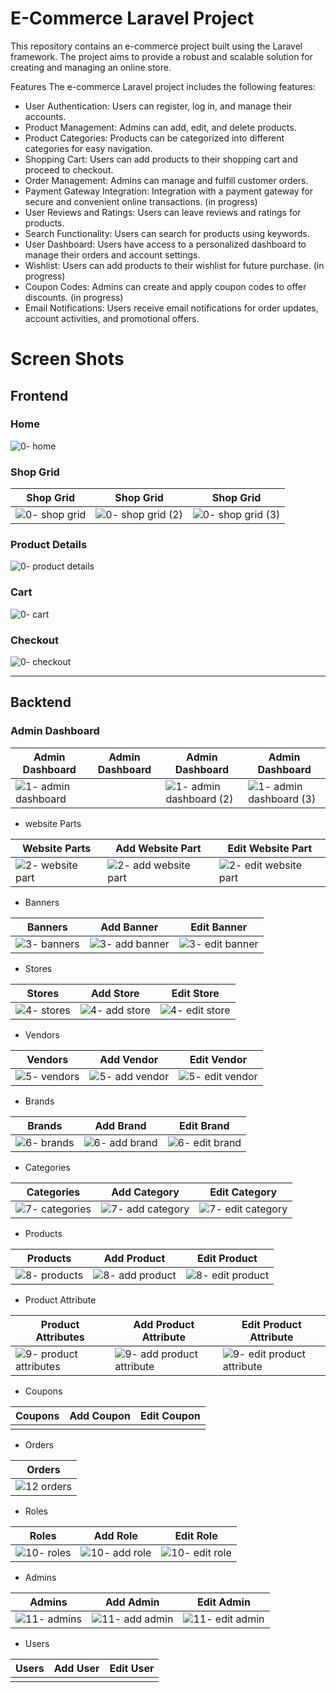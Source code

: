 # E-Commerce Laravel Project
This repository contains an e-commerce project built using the Laravel framework. The project aims to provide a robust and scalable solution for creating and managing an online store.

Features
The e-commerce Laravel project includes the following features:

- User Authentication: Users can register, log in, and manage their accounts.
- Product Management: Admins can add, edit, and delete products.
- Product Categories: Products can be categorized into different categories for easy navigation.
- Shopping Cart: Users can add products to their shopping cart and proceed to checkout.
- Order Management: Admins can manage and fulfill customer orders.
- Payment Gateway Integration: Integration with a payment gateway for secure and convenient online transactions. (in progress)
- User Reviews and Ratings: Users can leave reviews and ratings for products.
- Search Functionality: Users can search for products using keywords.
- User Dashboard: Users have access to a personalized dashboard to manage their orders and account settings.
- Wishlist: Users can add products to their wishlist for future purchase. (in progress)
- Coupon Codes: Admins can create and apply coupon codes to offer discounts. (in progress)
- Email Notifications: Users receive email notifications for order updates, account activities, and promotional offers.


# Screen Shots 

## Frontend 

### Home

![0- home ](https://github.com/KareemShaban1/e-commerce_laravel/assets/42013687/322d6129-8237-42b0-a872-02f2ff0036fc)

### Shop Grid

| Shop Grid              | Shop Grid                 | Shop Grid                  |
| ---------------------- | ----------------------    | -------------------------  | 
| ![0- shop grid](https://github.com/KareemShaban1/e-commerce_laravel/assets/42013687/9372d0b7-700d-4e18-bd7c-bbe75c76ffb0) | ![0- shop grid (2)](https://github.com/KareemShaban1/e-commerce_laravel/assets/42013687/e62c3e45-2724-4a03-a61e-aac3110ad524) | ![0- shop grid (3)](https://github.com/KareemShaban1/e-commerce_laravel/assets/42013687/7ada1f66-b25d-49b2-8d33-64ca8c30b528) |

### Product Details 

![0- product details](https://github.com/KareemShaban1/e-commerce_laravel/assets/42013687/b306ad39-2426-422f-9342-1e2a4cb5c1ab)

### Cart

![0- cart ](https://github.com/KareemShaban1/e-commerce_laravel/assets/42013687/74a93ab0-7d60-4314-b518-7713f63c2354)

### Checkout 

![0- checkout](https://github.com/KareemShaban1/e-commerce_laravel/assets/42013687/6fbea683-8c31-40c5-800e-dde73b7ff859)





-----------------------------------------------------------------------------------------------------------------------------

## Backtend 

### Admin Dashboard

| Admin Dashboard        | Admin Dashboard           | Admin Dashboard            | Admin Dashboard              |
| ---------------------- | ----------------------    | -------------------------  | -----------------------      |
|  ![1- admin dashboard](https://github.com/KareemShaban1/e-commerce_laravel/assets/42013687/2f43e8b8-a9ed-4ab3-80b9-ab0ec64c3457)|                           |  ![1- admin dashboard (2)](https://github.com/KareemShaban1/e-commerce_laravel/assets/42013687/6c8c3bff-d0cc-42e1-ab7c-f686067f2d63)|  ![1- admin dashboard (3)](https://github.com/KareemShaban1/e-commerce_laravel/assets/42013687/77960f36-aa33-4df8-9b15-ed79b9a81e43)| ![1- admin dashboard (4)](https://github.com/KareemShaban1/e-commerce_laravel/assets/42013687/50382583-3d25-481a-b696-61c62fa89621) |



- website Parts

| Website Parts          | Add Website Part          | Edit Website Part          |
| ---------------------- | ----------------------    | -------------------------  |
| ![2-  website part](https://github.com/KareemShaban1/e-commerce_laravel/assets/42013687/7c6e7571-08fa-4019-a8e1-af0c928d0cea)  |  ![2- add website part](https://github.com/KareemShaban1/e-commerce_laravel/assets/42013687/7551cf4f-886e-4f51-8131-5a058c962d98)|![2- edit website part](https://github.com/KareemShaban1/e-commerce_laravel/assets/42013687/480e8c48-208d-4379-9fa5-083a618f98b0) |
                              

- Banners

|  Banners               | Add  Banner               | Edit Banner                |
| ---------------------- | ----------------------    | -------------------------  |
| ![3- banners](https://github.com/KareemShaban1/e-commerce_laravel/assets/42013687/6735b3d3-cab2-4f32-abab-3417bd61b94c)|  ![3- add banner](https://github.com/KareemShaban1/e-commerce_laravel/assets/42013687/b0ff07ce-158d-4d7a-aa89-addccbe60439)| ![3- edit banner](https://github.com/KareemShaban1/e-commerce_laravel/assets/42013687/09a68a9b-e3e1-457b-ad01-2aa954a07f80) |   


- Stores

| Stores                 | Add Store                 | Edit Store                 |
| ---------------------- | ----------------------    | -------------------------  |
| ![4- stores](https://github.com/KareemShaban1/e-commerce_laravel/assets/42013687/602297af-e0fa-490c-97af-c3ca6cb6bb7d)|  ![4- add store](https://github.com/KareemShaban1/e-commerce_laravel/assets/42013687/80718ae7-2cbc-4c39-8e0b-656b11b6135a)| ![4- edit store](https://github.com/KareemShaban1/e-commerce_laravel/assets/42013687/68707075-c9bb-4f6d-86b6-7affc65f1afe)|   


- Vendors

| Vendors                | Add  Vendor                | Edit  Vendor              |
| ---------------------- | ----------------------    | -------------------------  |
| ![5- vendors](https://github.com/KareemShaban1/e-commerce_laravel/assets/42013687/8629ffc1-b997-4362-98af-c083c7ba2337)| ![5- add vendor](https://github.com/KareemShaban1/e-commerce_laravel/assets/42013687/a3ba6cfe-ad78-4b94-9e45-3e05750464f4)| ![5- edit vendor](https://github.com/KareemShaban1/e-commerce_laravel/assets/42013687/9c6a1735-770f-42d5-8370-d2d29fae8e3e)|   

- Brands

| Brands                 | Add  Brand                | Edit  Brand                |
| ---------------------- | ----------------------    | -------------------------  |
| ![6- brands](https://github.com/KareemShaban1/e-commerce_laravel/assets/42013687/b8f02ed0-11d4-4046-91a1-e40d81517f5e)| ![6- add brand](https://github.com/KareemShaban1/e-commerce_laravel/assets/42013687/ff504f5d-82d7-4d4a-9357-1e58182fbbeb)|  ![6- edit brand](https://github.com/KareemShaban1/e-commerce_laravel/assets/42013687/6ea4311c-ba40-466f-b681-5b862676d059)|   


- Categories

| Categories             | Add  Category             | Edit  Category             |
| ---------------------- | ----------------------    | -------------------------  |
| ![7- categories](https://github.com/KareemShaban1/e-commerce_laravel/assets/42013687/034997c1-8671-4115-9c6e-a05452d5d911)| ![7- add category](https://github.com/KareemShaban1/e-commerce_laravel/assets/42013687/84d8f422-9da2-4da8-b525-edc4092e0a8d)| ![7- edit category](https://github.com/KareemShaban1/e-commerce_laravel/assets/42013687/ab835cb5-a038-4489-999c-a7a714d7dc95)|   

- Products

| Products               | Add  Product              | Edit  Product              |
| ---------------------- | ----------------------    | -------------------------  |
| ![8- products](https://github.com/KareemShaban1/e-commerce_laravel/assets/42013687/53d63b42-93df-49be-8f5f-9b891f07a000)| ![8- add product](https://github.com/KareemShaban1/e-commerce_laravel/assets/42013687/428bd74d-d042-437c-b43f-33538b65c08e)| ![8- edit product](https://github.com/KareemShaban1/e-commerce_laravel/assets/42013687/646c6f85-3cdf-4693-862f-5b93773e5df9)|   


- Product Attribute

| Product Attributes     | Add  Product Attribute    | Edit  Product Attribute    |
| ---------------------- | ----------------------    | -------------------------  |
| ![9- product attributes](https://github.com/KareemShaban1/e-commerce_laravel/assets/42013687/899bb653-794f-4803-945d-9d3aed66236f)| ![9- add product attribute](https://github.com/KareemShaban1/e-commerce_laravel/assets/42013687/8db14557-a44e-425e-bb2d-e680c4813ae8)| ![9- edit product attribute](https://github.com/KareemShaban1/e-commerce_laravel/assets/42013687/ef24cb0f-e26e-4dbc-9769-67681f9fef11)|   

- Coupons

| Coupons                | Add  Coupon               | Edit  Coupon               |
| ---------------------- | ----------------------    | -------------------------  |
|                        |                           |                            |   

- Orders

| Orders                 | 
| ---------------------- |
| ![12 orders](https://github.com/KareemShaban1/e-commerce_laravel/assets/42013687/29962e4f-e270-4e7a-8b69-3b1cd91a727e)|

- Roles

| Roles                  | Add  Role                 | Edit  Role                 |
| ---------------------- | ----------------------    | -------------------------  |
| ![10- roles](https://github.com/KareemShaban1/e-commerce_laravel/assets/42013687/ac716081-11fe-46ef-814f-deb7cd21875c)| ![10- add role](https://github.com/KareemShaban1/e-commerce_laravel/assets/42013687/b83a636e-a2b8-4cdb-813e-f13999bf632c) |  ![10- edit role](https://github.com/KareemShaban1/e-commerce_laravel/assets/42013687/34602e9d-e68b-4e8e-bdaa-bbead02366d1) |   


- Admins

| Admins                 | Add  Admin                | Edit  Admin                |
| ---------------------- | ----------------------    | -------------------------  |
| ![11- admins](https://github.com/KareemShaban1/e-commerce_laravel/assets/42013687/a32010ef-9176-4ecb-b9cb-f4e7b83d74cd)| ![11- add admin](https://github.com/KareemShaban1/e-commerce_laravel/assets/42013687/d9d4e2ef-a524-4f50-9cc2-0d0b1b0ae10e)| ![11- edit admin](https://github.com/KareemShaban1/e-commerce_laravel/assets/42013687/6adf6b85-7978-4d57-aef8-d2a45d91622b)|   

- Users

| Users                  | Add  User                 | Edit  User                 |
| ---------------------- | ----------------------    | -------------------------  |
|                        |                           |                            |   






